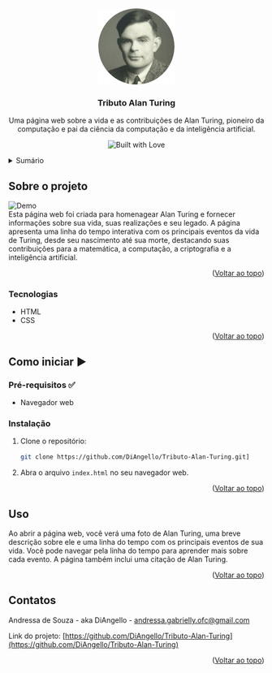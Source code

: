 <a id="readme-top"></a>
<br />
<div align="center">
  <a href="https://github.com/DiAngello/Tributo-Alan-Turing">
    <img src="https://github.com/DiAngello/Tributo-Alan-Turing/blob/main/alan_logo.png" width="150" alt="Logo" >  </a>

  <h3 align="center">Tributo Alan Turing</h3>

  <p align="center">
    Uma página web sobre a vida e as contribuições de Alan Turing, pioneiro da computação e pai da ciência da computação e da inteligência artificial.
    <br />
  </p>
</div>

<p align="center">
  <img src="https://forthebadge.com/images/badges/built-with-love.png" alt="Built with Love">
</p>

<details>
  <summary>Sumário</summary>
  <ol>
    <li>
      <a href="#about-the-project">Sobre o projeto</a>
      <ul>
        <li><a href="#built-with">Tecnologias</a></li>
      </ul>
    </li>
    <li>
      <a href="#getting-started">Como iniciar</a>
      <ul>
        <li><a href="#prerequisites">Pré-requisitos</a></li>
        <li><a href="#installation">Instalação</a></li>
      </ul>
    </li>
    <li><a href="#usage">Uso</a></li>
    <li><a href="#contact">Contatos</a></li>
  </ol>
</details>

## Sobre o projeto 

![Demo]()  
Esta página web foi criada para homenagear Alan Turing e fornecer informações sobre sua vida, suas realizações e seu legado. 
A página apresenta uma linha do tempo interativa com os principais eventos da vida de Turing, desde seu nascimento até sua morte, destacando suas contribuições para a matemática, a computação, a criptografia e a inteligência artificial.


<p align="right">(<a href="#readme-top">Voltar ao topo</a>)</p>

### Tecnologias 

*   HTML
*   CSS

<p align="right">(<a href="#readme-top">Voltar ao topo</a>)</p>

## Como iniciar ▶️

### Pré-requisitos ✅

*   Navegador web 

### Instalação 

1.  Clone o repositório:
    ```sh
    git clone https://github.com/DiAngello/Tributo-Alan-Turing.git]
    ```
2.  Abra o arquivo `index.html`  no seu navegador web.

<p align="right">(<a href="#readme-top">Voltar ao topo</a>)</p>

## Uso 

Ao abrir a página web, você verá uma foto de Alan Turing, uma breve descrição sobre ele e uma linha do tempo com os principais eventos de sua vida. Você pode navegar pela linha do tempo para aprender mais sobre cada evento. A página também inclui uma citação de Alan Turing.

<p align="right">(<a href="#readme-top">Voltar ao topo</a>)</p>

## Contatos 

Andressa de Souza - aka DiAngello - andressa.gabrielly.ofc@gmail.com

Link do projeto: [https://github.com/DiAngello/Tributo-Alan-Turing](https://github.com/DiAngello/Tributo-Alan-Turing)  
<p align="right">(<a href="#readme-top">Voltar ao topo</a>)</p>
